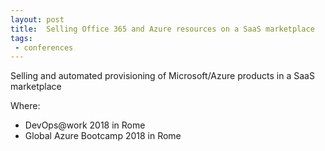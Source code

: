 ```yaml
---
layout: post
title:  Selling Office 365 and Azure resources on a SaaS marketplace
tags:
 - conferences
---
```


Selling and automated provisioning of Microsoft/Azure products in a SaaS marketplace

Where:
* DevOps@work 2018 in Rome
* Global Azure Bootcamp 2018 in Rome


<script async class="speakerdeck-embed" data-id="1f3862137822424d8d24e02847f742e4" data-ratio="1.33333333333333" src="//speakerdeck.com/assets/embed.js"></script>
